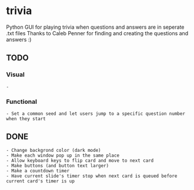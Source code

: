 # trivia
Python GUI for playing trivia when questions and answers are in seperate .txt files
Thanks to Caleb Penner for finding and creating the questions and answers :)

## TODO

### Visual
	- 

### Functional
	- Set a common seed and let users jump to a specific question number when they start

## DONE
	- Change backgrond color (dark mode)
	- Make each window pop up in the same place
	- Allow keyboard keys to flip card and move to next card
	- Make buttons (and button text larger)
	- Make a countdown timer
	- Have current slide's timer stop when next card is queued before current card's timer is up
